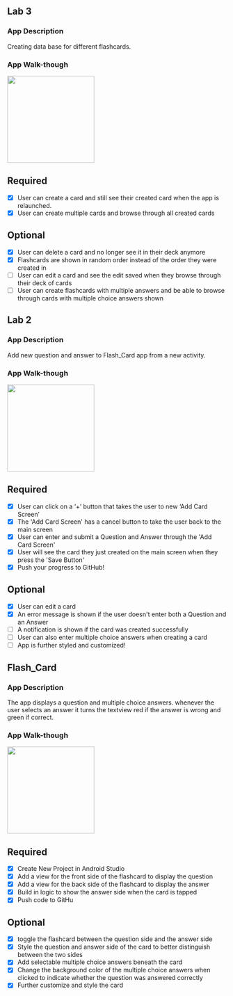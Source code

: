 ## Lab 3

### App Description
Creating data base for different flashcards.

### App Walk-though

<img src="(https://user-images.githubusercontent.com/43284930/48665927-4852d600-ea7d-11e8-9ba4-72a0056e71e1.gif" width=200><br>


## Required
- [x] User can create a card and still see their created card when the app is relaunched.
- [x] User can create multiple cards and browse through all created cards

## Optional
- [x] User can delete a card and no longer see it in their deck anymore
- [x] Flashcards are shown in random order instead of the order they were created in
- [ ] User can edit a card and see the edit saved when they browse through their deck of cards
- [ ] User can create flashcards with multiple answers and be able to browse through cards with multiple choice answers shown

## Lab 2

### App Description
Add new question and answer to Flash_Card app from a new activity.

### App Walk-though

<img src="https://user-images.githubusercontent.com/43284930/47937742-b315e600-deaf-11e8-8258-fd2f4d7e922c.gif" width=200><br>



## Required
- [x] User can click on a ‘+’ button that takes the user to new ‘Add Card Screen’
- [x] The 'Add Card Screen' has a cancel button to take the user back to the main screen
- [x] User can enter and submit a Question and Answer through the 'Add Card Screen'
- [x] User will see the card they just created on the main screen when they press the 'Save Button'
- [x] Push your progress to GitHub!

## Optional
- [x] User can edit a card
- [x] An error message is shown if the user doesn't enter both a Question and an Answer
- [ ] A notification is shown if the card was created successfully
- [ ] User can also enter multiple choice answers when creating a card
- [ ] App is further styled and customized!

## Flash_Card

### App Description
The app displays a question and multiple choice answers. whenever the user selects an answer it turns the textview red if the answer is wrong and green if correct. 

### App Walk-though

<img src="https://user-images.githubusercontent.com/43284930/47608219-d04e3e80-d9ef-11e8-8f00-d7cb6df7059d.gif" width=200><br>

## Required
- [x] Create New Project in Android Studio
- [x] Add a view for the front side of the flashcard to display the question
- [x] Add a view for the back side of the flashcard to display the answer
- [x] Build in logic to show the answer side when the card is tapped
- [x] Push code to GitHu
## Optional
- [x] toggle the flashcard between the question side and the answer side
- [x] Style the question and answer side of the card to better distinguish between the two sides
- [x] Add selectable multiple choice answers beneath the card
- [x] Change the background color of the multiple choice answers when clicked to indicate whether the question was answered correctly
- [x] Further customize and style the card
